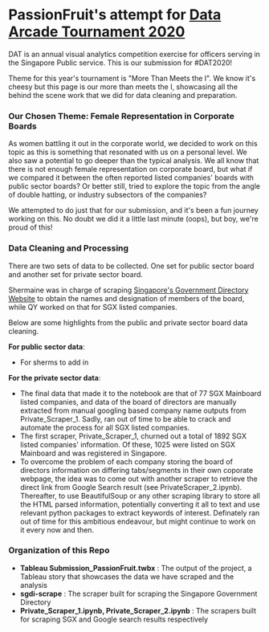 # PassionFruit's attempt for [Data Arcade Tournament 2020](https://sites.google.com/dsaid.gov.sg/dat2020)

DAT is an annual visual analytics competition exercise for officers serving in the Singapore Public service. This is our submission for #DAT2020! 

Theme for this year's tournament is "More Than Meets the I". We know it's cheesy but this page is our more than meets the I, showcasing all the behind the scene work that we did for data cleaning and preparation. 


### Our Chosen Theme: Female Representation in Corporate Boards

As women battling it out in the corporate world, we decided to work on this topic as this is something that resonated with us on a personal level. We also saw a potential to go deeper than the typical analysis. We all know that there is not enough female representation on corporate board, but what if we compared it between the often reported listed companies' boards with public sector boards? Or better still, tried to explore the topic from the angle of double hatting, or industry subsectors of the companies? 

We attempted to do just that for our submission, and it's been a fun journey working on this. No doubt we did it a little last minute (oops), but boy, we're proud of this!


### Data Cleaning and Processing

There are two sets of data to be collected. One set for public sector board and another set for private sector board. 

Shermaine was in charge of scraping [Singapore's Government Directory Website](https://www.sgdi.gov.sg/ministries) to obtain the names and designation of members of the board, while QY worked on that for SGX listed companies.

Below are some highlights from the public and private sector board data cleaning. 

**For public sector data**: 
- For sherms to add in

**For the private sector data**: 
- The final data that made it to the notebook are that of 77 SGX Mainboard listed companies, and data of the board of directors are manually extracted from manual googling based company name outputs from Private_Scraper_1. Sadly, ran out of time to be able to crack and automate the process for all SGX listed companies.  
- The first scraper, Private_Scraper_1, churned out a total of 1892 SGX listed companies' information. Of these, 1025 were listed on SGX Mainboard and was registered in Singapore. 
- To overcome the problem of each company storing the board of directors information on differing tabs/segments in their own coporate webpage, the idea was to come out with another scraper to retrieve the direct link from Google Search result (see PrivateScraper_2.ipynb). Thereafter, to use BeautifulSoup or any other scraping library to store all the HTML parsed information, potentially converting it all to text and use relevant python packages to extract keywords of interest. Definately ran out of time for this ambitious endeavour, but might continue to work on it every now and then. 

### Organization of this Repo

- **Tableau Submission_PassionFruit.twbx** : The output of the project, a Tableau story that showcases the data we have scraped and the analysis
- **sgdi-scrape** : The scraper built for scraping the Singapore Government Directory 
- **Private_Scraper_1.ipynb, Private_Scraper_2.ipynb** : The scrapers built for scraping SGX and Google search results respectively
